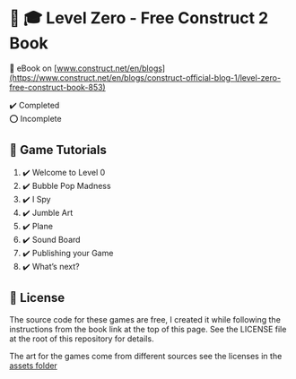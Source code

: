 # :notebook_with_decorative_cover: :mortar_board: Level Zero - Free Construct 2 Book

:link: eBook on [www.construct.net/en/blogs](https://www.construct.net/en/blogs/construct-official-blog-1/level-zero-free-construct-book-853)

:heavy_check_mark: Completed  
:o: Incomplete

## :beginner: Game Tutorials

1. :heavy_check_mark: Welcome to Level 0
2. :heavy_check_mark: Bubble Pop Madness
3. :heavy_check_mark: I Spy
4. :heavy_check_mark: Jumble Art
5. :heavy_check_mark: Plane
6. :heavy_check_mark: Sound Board
7. :heavy_check_mark: Publishing your Game
8. :heavy_check_mark: What’s next?

## :page_with_curl: License

The source code for these games are free, I created it while following the instructions from the book link at the top of this page. See the LICENSE file at the root of this repository for details.

The art for the games come from different sources see the licenses in the [assets folder](assets/README.md)
